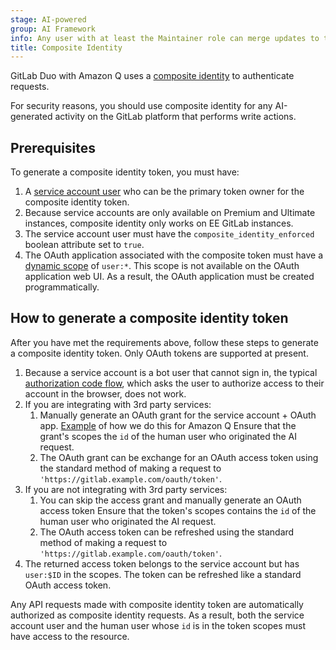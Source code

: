 ```yaml
---
stage: AI-powered
group: AI Framework
info: Any user with at least the Maintainer role can merge updates to this content. For details, see https://docs.gitlab.com/ee/development/development_processes.html#development-guidelines-review.
title: Composite Identity
---
```


GitLab Duo with Amazon Q uses a [composite identity](../../user/gitlab_duo/security.md)
to authenticate requests.

For security reasons, you should use composite identity for any
AI-generated activity on the GitLab platform that performs write actions.

## Prerequisites

To generate a composite identity token, you must have:

1. A [service account user](../../user/profile/service_accounts.md) who can be the
   primary token owner for the composite identity token.
1. Because service accounts
   are only available on Premium and Ultimate instances, composite identity
   only works on EE GitLab instances.
1. The service account user must have the `composite_identity_enforced` boolean
   attribute set to `true`.
1. The OAuth application associated with the composite token must have a
   [dynamic scope](https://github.com/doorkeeper-gem/doorkeeper/pull/1739) of
   `user:*`. This scope is not available on the OAuth application web UI. As a
   result, the OAuth application must be created programmatically.

## How to generate a composite identity token

After you have met the requirements above, follow these steps to generate a
composite identity token. Only OAuth tokens are supported at present.

1. Because a service account is a bot user that cannot sign in, the typical
   [authorization code flow](../../api/oauth2.md), which asks the user to
   authorize access to their account in the browser, does not work.
1. If you are integrating with 3rd party services:
   1. Manually generate an OAuth grant for the service account + OAuth app.
      [Example](https://gitlab.com/gitlab-org/gitlab/-/blob/3665a013d3eca00d50cbac4d4aec3053bd5ca9b5/ee/app/services/ai/amazon_q/amazon_q_trigger_service.rb#L135-142)
      of how we do this for Amazon Q
      Ensure that the grant's scopes the `id` of the human user who
      originated the AI request.
   1. The OAuth grant can be exchange for an OAuth access token using the standard
      method of making a request to `'https://gitlab.example.com/oauth/token'`.
1. If you are not integrating with 3rd party services:
   1. You can skip the access grant and manually generate an OAuth access token
      Ensure that the token's scopes contains the `id` of the human user who
      originated the AI request.
   1. The OAuth access token can be refreshed using the standard method of
      making a request to `'https://gitlab.example.com/oauth/token'`.
1. The returned access token belongs to the service account but has `user:$ID`
   in the scopes. The token can be refreshed like a standard OAuth access token.

Any API requests made with composite identity token are automatically authorized
as composite identity requests. As a result, both the service account user and
the human user whose `id` is in the token scopes must have access to the
resource.
